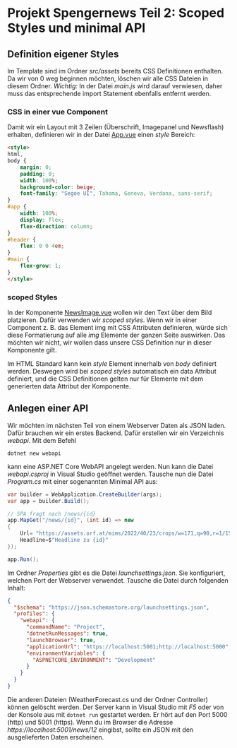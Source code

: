 # Projekt Spengernews Teil 2: Scoped Styles und minimal API

## Definition eigener Styles

Im Template sind im Ordner *src/assets* bereits CSS Definitionen enthalten. Da wir von 0 weg beginnen
möchten, löschen wir alle CSS Dateien in diesem Ordner. *Wichtig:* In der Datei *main.js* wird
darauf verwiesen, daher muss das entsprechende import Statement ebenfalls entfernt werden.

### CSS in einer vue Component

Damit wir ein Layout mit 3 Zeilen (Überschrift, Imagepanel und Newsflash) erhalten, definieren
wir in der Datei [App.vue](spengernews/src/App.vue) einen *style* Bereich:
```html
<style>
html,
body {
    margin: 0;
    padding: 0;
    width: 100%;
    background-color: beige;
    font-family: "Segoe UI", Tahoma, Geneva, Verdana, sans-serif;
}
#app {
    width: 100%;
    display: flex;
    flex-direction: column;
}
#header {
    flex: 0 0 4em;
}
#main {
    flex-grow: 1;
}
</style>

```

### scoped Styles

In der Komponente [NewsImage.vue](spengernews/src/components/NewsImage.vue) wollen wir den Text
über dem Bild platzieren. Dafür verwenden wir *scoped styles*. Wenn wir in einer Component z. B.
das Element img mit CSS Attributen definieren, würde sich diese Formatierung auf alle *img* Elemente
der ganzen Seite auswirken. Das möchten wir nicht, wir wollen dass unsere CSS Definition nur in dieser
Komponente gilt.

Im HTML Standard kann kein *style* Element innerhalb von *body* definiert werden. Deswegen wird bei
*scoped styles* automatisch ein data Attribut definiert, und die CSS Definitionen gelten nur für
Elemente mit dem generierten data Attribut der Komponente.

## Anlegen einer API

Wir möchten im nächsten Teil von einem Webserver Daten als JSON laden. Dafür brauchen wir ein erstes
Backend. Dafür erstellen wir ein Verzeichnis *webapi*. Mit dem Befehl 

```
dotnet new webapi
```

kann eine ASP.NET Core WebAPI angelegt werden. Nun kann die Datei *webapi.csproj* in Visual
Studio geöffnet werden. Tausche nun die Datei *Program.cs* mit einer
sogenannten Minimal API aus:

```c#
var builder = WebApplication.CreateBuilder(args);
var app = builder.Build();

// SPA fragt nach /news/{id}
app.MapGet("/news/{id}", (int id) => new
{
    Url= "https://assets.orf.at/mims/2022/40/23/crops/w=171,q=90,r=1/1514150_1k_550823_wirtschaft_erfolgreiche_laender_zko.jpg?s=8c6cb33bc7f34b3ae5eacb249b8e75a0831a89b8",
    Headline=$"Headline zu {id}"
});

app.Run();
```

Im Ordner *Properties* gibt es die Datei *launchsettings.json*. Sie konfiguriert, welchen Port
der Webserver verwendet. Tausche die Datei durch folgenden Inhalt:

```json
{
  "$schema": "https://json.schemastore.org/launchsettings.json",
  "profiles": {
    "webapi": {
      "commandName": "Project",
      "dotnetRunMessages": true,
      "launchBrowser": true,
      "applicationUrl": "https://localhost:5001;http://localhost:5000",
      "environmentVariables": {
        "ASPNETCORE_ENVIRONMENT": "Development"
      }
    }
  }
}
```

Die anderen Dateien (WeatherForecast.cs und der Ordner Controller) können gelöscht werden.
Der Server kann in Visual Studio mit *F5* oder von der Konsole aus mit `dotnet run` gestartet werden.
Er hört auf den Port 5000 (http) und 5001 (https). Wenn du im Browser die Adresse
*https://localhost:5001/news/12* eingibst, sollte ein JSON mit den ausgelieferten Daten erscheinen.
